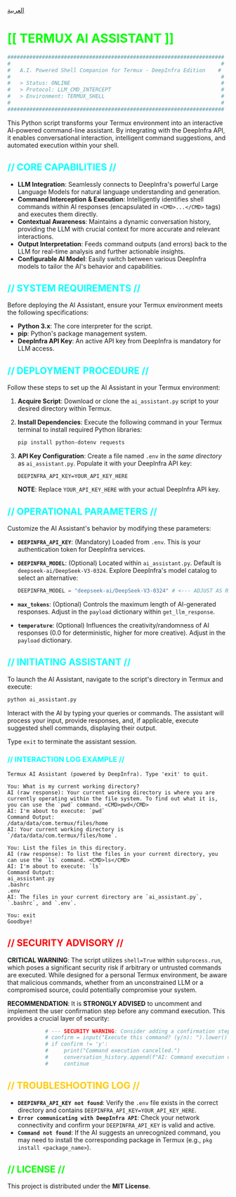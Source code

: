 [العربية](README_ar.md)

# <span style="color: #00ff00;">[[ TERMUX AI ASSISTANT ]]</span>

```bash
#####################################################################
#                                                                   #
#   A.I. Powered Shell Companion for Termux - DeepInfra Edition    #
#                                                                   #
#   > Status: ONLINE                                                #
#   > Protocol: LLM_CMD_INTERCEPT                                   #
#   > Environment: TERMUX_SHELL                                     #
#                                                                   #
#####################################################################
```

This Python script transforms your Termux environment into an interactive AI-powered command-line assistant. By integrating with the DeepInfra API, it enables conversational interaction, intelligent command suggestions, and automated execution within your shell.

## <span style="color: #00ffff;">// CORE CAPABILITIES //</span>

*   **LLM Integration**: Seamlessly connects to DeepInfra's powerful Large Language Models for natural language understanding and generation.
*   **Command Interception & Execution**: Intelligently identifies shell commands within AI responses (encapsulated in `<CMD>...</CMD>` tags) and executes them directly.
*   **Contextual Awareness**: Maintains a dynamic conversation history, providing the LLM with crucial context for more accurate and relevant interactions.
*   **Output Interpretation**: Feeds command outputs (and errors) back to the LLM for real-time analysis and further actionable insights.
*   **Configurable AI Model**: Easily switch between various DeepInfra models to tailor the AI's behavior and capabilities.

## <span style="color: #00ffff;">// SYSTEM REQUIREMENTS //</span>

Before deploying the AI Assistant, ensure your Termux environment meets the following specifications:

*   **Python 3.x**: The core interpreter for the script.
*   **pip**: Python's package management system.
*   **DeepInfra API Key**: An active API key from DeepInfra is mandatory for LLM access.

## <span style="color: #00ffff;">// DEPLOYMENT PROCEDURE //</span>

Follow these steps to set up the AI Assistant in your Termux environment:

1.  **Acquire Script**: Download or clone the `ai_assistant.py` script to your desired directory within Termux.

2.  **Install Dependencies**: Execute the following command in your Termux terminal to install required Python libraries:

    ```bash
    pip install python-dotenv requests
    ```

3.  **API Key Configuration**: Create a file named `.env` in the *same directory* as `ai_assistant.py`. Populate it with your DeepInfra API key:

    ```text
    DEEPINFRA_API_KEY=YOUR_API_KEY_HERE
    ```
    **NOTE**: Replace `YOUR_API_KEY_HERE` with your actual DeepInfra API key.

## <span style="color: #00ffff;">// OPERATIONAL PARAMETERS //</span>

Customize the AI Assistant's behavior by modifying these parameters:

*   **`DEEPINFRA_API_KEY`**: (Mandatory) Loaded from `.env`. This is your authentication token for DeepInfra services.

*   **`DEEPINFRA_MODEL`**: (Optional) Located within `ai_assistant.py`. Default is `deepseek-ai/DeepSeek-V3-0324`. Explore DeepInfra's model catalog to select an alternative:

    ```python
    DEEPINFRA_MODEL = "deepseek-ai/DeepSeek-V3-0324" # <--- ADJUST AS REQUIRED
    ```

*   **`max_tokens`**: (Optional) Controls the maximum length of AI-generated responses. Adjust in the `payload` dictionary within `get_llm_response`.

*   **`temperature`**: (Optional) Influences the creativity/randomness of AI responses (0.0 for deterministic, higher for more creative). Adjust in the `payload` dictionary.

## <span style="color: #00ffff;">// INITIATING ASSISTANT //</span>

To launch the AI Assistant, navigate to the script's directory in Termux and execute:

```bash
python ai_assistant.py
```

Interact with the AI by typing your queries or commands. The assistant will process your input, provide responses, and, if applicable, execute suggested shell commands, displaying their output.

Type `exit` to terminate the assistant session.

### <span style="color: #00ffff;">// INTERACTION LOG EXAMPLE //</span>

```text
Termux AI Assistant (powered by DeepInfra). Type 'exit' to quit.

You: What is my current working directory?
AI (raw response): Your current working directory is where you are currently operating within the file system. To find out what it is, you can use the `pwd` command. <CMD>pwd</CMD>
AI: I'm about to execute: `pwd`
Command Output:
/data/data/com.termux/files/home
AI: Your current working directory is `/data/data/com.termux/files/home`.

You: List the files in this directory.
AI (raw response): To list the files in your current directory, you can use the `ls` command. <CMD>ls</CMD>
AI: I'm about to execute: `ls`
Command Output:
ai_assistant.py
.bashrc
.env
AI: The files in your current directory are `ai_assistant.py`, `.bashrc`, and `.env`.

You: exit
Goodbye!
```

## <span style="color: #ff0000;">// SECURITY ADVISORY //</span>

**CRITICAL WARNING**: The script utilizes `shell=True` within `subprocess.run`, which poses a significant security risk if arbitrary or untrusted commands are executed. While designed for a personal Termux environment, be aware that malicious commands, whether from an unconstrained LLM or a compromised source, could potentially compromise your system.

**RECOMMENDATION**: It is **STRONGLY ADVISED** to uncomment and implement the user confirmation step before any command execution. This provides a crucial layer of security:

```python
            # --- SECURITY WARNING: Consider adding a confirmation step here! ---
            # confirm = input("Execute this command? (y/n): ").lower()
            # if confirm != 'y':
            #     print("Command execution cancelled.")
            #     conversation_history.append(f"AI: Command execution cancelled.")
            #     continue
```

## <span style="color: #ffcc00;">// TROUBLESHOOTING LOG //</span>

*   **`DEEPINFRA_API_KEY not found`**: Verify the `.env` file exists in the correct directory and contains `DEEPINFRA_API_KEY=YOUR_API_KEY_HERE`.
*   **`Error communicating with DeepInfra API`**: Check your network connectivity and confirm your `DEEPINFRA_API_KEY` is valid and active.
*   **`Command not found`**: If the AI suggests an unrecognized command, you may need to install the corresponding package in Termux (e.g., `pkg install <package_name>`).

## <span style="color: #00ff00;">// LICENSE //</span>

This project is distributed under the **MIT License**.

